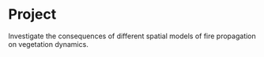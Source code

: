 # Project

Investigate the consequences of different spatial models of fire propagation on vegetation dynamics.
